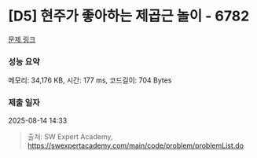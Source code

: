 # [D5] 현주가 좋아하는 제곱근 놀이 - 6782 

[문제 링크](https://swexpertacademy.com/main/code/problem/problemDetail.do?contestProbId=AWgqsAlKr9sDFAW0) 

### 성능 요약

메모리: 34,176 KB, 시간: 177 ms, 코드길이: 704 Bytes

### 제출 일자

2025-08-14 14:33



> 출처: SW Expert Academy, https://swexpertacademy.com/main/code/problem/problemList.do